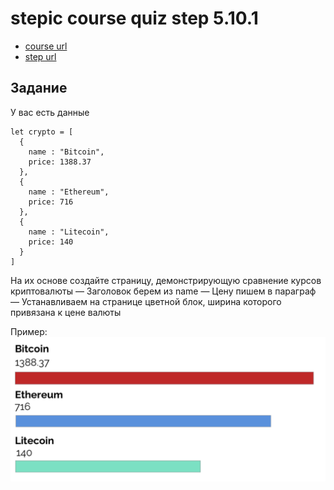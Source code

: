 # stepic course quiz step 5.10.1 

 * [course url](https://stepik.org/8540)
 * [step url](https://stepik.org/lesson/87560/step/1?unit=63932)
 
 
## Задание

У вас есть данные

```
let crypto = [
  {
    name : "Bitcoin",
    price: 1388.37
  },
  {
    name : "Ethereum",
    price: 716
  },
  {
    name : "Litecoin",
    price: 140
  }
]
```

На их основе создайте страницу, демонстрирующую сравнение курсов криптовалюты
— Заголовок берем из name
— Цену пишем в параграф
— Устанавливаем на странице цветной блок, ширина которого привязана к цене валюты

Пример:
![no image](example.png "example pic")
